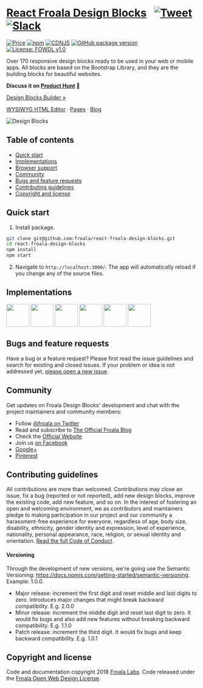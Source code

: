 # [React Froala Design Blocks](https://www.froala.com/design-blocks) &nbsp; [![Tweet](https://img.shields.io/twitter/url/http/shields.io.svg?style=social)](https://twitter.com/intent/tweet?text=Get%20over%20170%20free%20design%20blocks%20based%20on%20Bootstrap%204&url=https://www.froala.com/design-blocks&via=froala&hashtags=bootstrap,design,templates,blocks,developers) &nbsp;[![Slack](https://froala-design-blocks-slack.herokuapp.com/badge.svg)](https://froala-design-blocks-slack.herokuapp.com/)

[![Price](https://img.shields.io/badge/price-FREE-0098f7.svg)](https://github.com/froala/design-blocks/blob/master/LICENSE)
[![npm](https://img.shields.io/npm/v/react-froala-design-blocks.svg?colorB=brightgreen)](https://www.npmjs.com/package/react-froala-design-blocks)
[![CDNJS](https://img.shields.io/cdnjs/v/froala-design-blocks.svg)](https://cdnjs.com/libraries/froala-design-blocks)
[![GitHub package version](https://img.shields.io/github/package-json/v/froala/react-froala-design-blocks.svg)](https://github.com/froala/react-froala-design-blocks)
[![License: FOWDL v1.0](https://img.shields.io/badge/license-FOWDL-blue.svg)](https://github.com/froala/react-froala-design-blocks/blob/master/LICENSE)

Over 170 responsive design blocks ready to be used in your web or mobile apps. All blocks are based on the Bootstrap Library, and they are the building blocks for beautiful websites.

**Discuss it on [Product Hunt](https://www.producthunt.com/posts/froala-design-blocks-2-2) 🦄**

<p><a href="https://www.froala.com/design-blocks/webpage-builder">Design Blocks Builder »</a></p>
<p><a href="https://www.froala.com/wysiwyg-editor">WYSIWYG HTML Editor</a> · <a href="https://www.froala.com/pages">Pages</a> · <a href="https://www.froala.com/blog">Blog</a>

![Design Blocks](https://raw.githubusercontent.com/froala/design-blocks/master/design-blocks.jpg)

## Table of contents

- [Quick start](#quick-start)
- [Implementations](#implementations)
- [Browser support](#browser-support)
- [Community](#community)
- [Bugs and feature requests](#bugs-and-feature-requests)
- [Contributing guidelines](#contributing-guidelines)
- [Copyright and license](#copyright-and-license)

## Quick start

1. Install package.

```bash
git clone git@github.com:froala/react-froala-design-blocks.git
cd react-froala-design-blocks
npm install
npm start
```

2. Navigate to `http://localhost:3000/`. The app will automatically reload if you change any of the source files.


## Implementations

[<img src="https://github.com/froala/design-blocks/blob/dev/assets/logo-html.png?raw=true" height="60" />](https://github.com/froala/design-blocks)    [<img src="https://github.com/froala/angular-froala-design-blocks/blob/master/src/assets/logo-angluar.png?raw=true" height="60" />](https://github.com/froala/angular-froala-design-blocks)    [<img src="https://github.com/froala/react-froala-design-blocks/blob/master/public/logo-react.png?raw=true" height="60" />](https://github.com/froala/react-froala-design-blocks)        [<img src="https://github.com/froala/vue-froala-design-blocks/blob/master/src/assets/logo-vue.png?raw=true" height="60" />](https://github.com/froala/vue-froala-design-blocks)    [<img src="https://github.com/froala/design-blocks/blob/dev/assets/logo-psd.png?raw=true" height="60" />](https://github.com/froala/design-blocks/blob/dev/assets/psds/psd-pages.zip?raw=true)    [<img src="https://github.com/froala/design-blocks/blob/dev/assets/logo-sketch.png?raw=true" height="60" />](https://github.com/froala/design-blocks/blob/dev/assets/sketch/froala-design-blocks.sketch?raw=true)



## Bugs and feature requests

Have a bug or a feature request? Please first read the issue guidelines and search for existing and closed issues. If your problem or idea is not addressed yet, [please open a new issue](https://github.com/froala/react-froala-design-blocks/issues/new).



## Community

Get updates on Froala Design Blocks' development and chat with the project maintainers and community members:

- Follow [@froala on Twitter](https://twitter.com/froala)
- Read and subscribe to [The Official Froala Blog](https://www.froala.com/blog)
- Check the [Official Website](https://www.froala.com/design-blocks)
- Join us [on Facebook](https://www.facebook.com/froala/)
- [Google+](https://plus.google.com/+Froala/)
- [Pinterest](https://pinterest.com/froala/)



## Contributing guidelines

All contributions are more than welcomed. Contributions may close an issue, fix a bug (reported or not reported), add new design blocks, improve the existing code, add new feature, and so on. In the interest of fostering an open and welcoming environment, we as contributors and maintainers pledge to making participation in our project and our community a harassment-free experience for everyone, regardless of age, body size, disability, ethnicity, gender identity and expression, level of experience, nationality, personal appearance, race, religion, or sexual identity and orientation. [Read the full Code of Conduct](https://github.com/froala/design-blocks/blob/dev/CODE_OF_CONDUCT.md).



#### Versioning

Through the development of new versions, we're going use the Semantic Versioning: https://docs.npmjs.com/getting-started/semantic-versioning. Example: 1.0.0.
- Major release: increment the first digit and reset middle and last digits to zero. Introduces major changes that might break backward compatibility. E.g. 2.0.0
- Minor release: increment the middle digit and reset last digit to zero. It would fix bugs and also add new features without breaking backward compatibility. E.g. 1.1.0
- Patch release: increment the third digit. It would fix bugs and keep backward compatibility. E.g. 1.0.1



## Copyright and license

Code and documentation copyright 2018 [Froala Labs](https://www.froala.com/). Code released under the [Froala Open Web Design License](https://github.com/froala/react-froala-design-blocks/blob/master/LICENSE).
